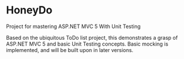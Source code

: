 # HoneyDo
Project for mastering ASP.NET MVC 5 With Unit Testing

Based on the ubiquitous ToDo list project, this demonstrates a grasp of ASP.NET MVC 5 and basic Unit Testing concepts.  Basic mocking is implemented, and will be built upon in later versions.
